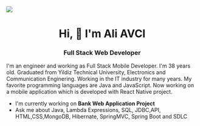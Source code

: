 <img src="https://github.com/ali06avci/https-ali06avci.github.io./blob/c78c4a78c0db1714398430f83ff0eb0fe48b5f91/external-content.jpg">

<h1 align="center">Hi, 👋 I'm Ali AVCI</h1>

<h3 align="center" > Full Stack Web Developer </h3>

<p alignn="justify">
    I'm an engineer and working as Full Stack Mobile Developer. I'm 38 years old.
    Graduated from Yildiz Technical University, Electronics and Communication Enginering.
    Working in the IT industry for many years. My favorite programming languages are Java and JavaScript.
    Now working on a mobile application which is developed with React Native project.
   
</p>

<ul>
    <li>I'm currently working on <b>Bank Web Application Project </b></li>
    <li>Ask me about Java, Lambda Expressions, SQL, JDBC,API, HTML,CSS,MongoDB, Hibernate, SpringMVC, Spring Boot and SDLC </li>
</ul>
